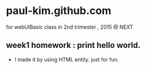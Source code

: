# paul-kim.github.com
for webUIBasic class in 2nd trimester , 2015 @ NEXT

## week1 homework :  print hello world. 
 - I made it by using HTML entity. just for fun.
